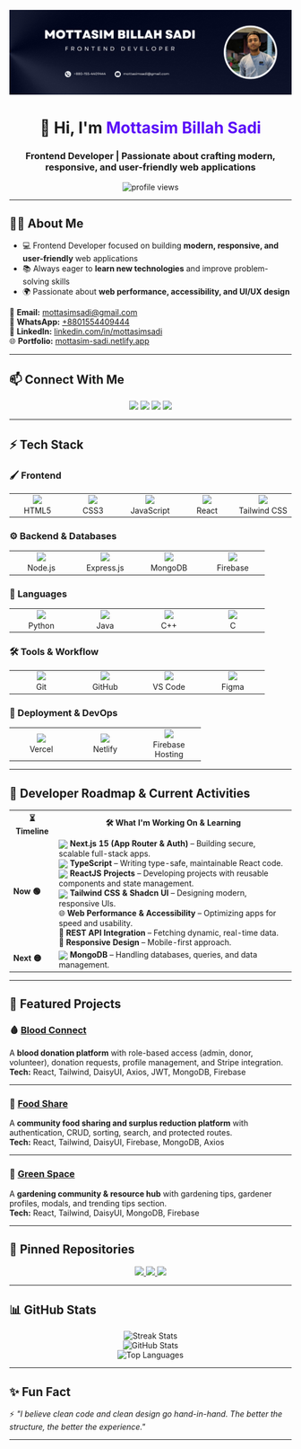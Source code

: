 <!-- Banner -->
<p align="center">
  <a href="https://www.facebook.com/mottasim.sadi">
    <img src="https://github.com/mottasimsadi/mottasimsadi/blob/main/Images/Banner.png" alt="Banner" />
  </a>
</p>

<h1 align="center">👋 Hi, I'm <span style="color:#5A0EF8;">Mottasim Billah Sadi</span></h1>
<h3 align="center">Frontend Developer | Passionate about crafting modern, responsive, and user-friendly web applications</h3>

<p align="center">
  <img src="https://komarev.com/ghpvc/?username=mottasimsadi&label=Profile%20Views&color=5A0EF8&style=flat" alt="profile views" />
</p>

---

## 👨‍💻 About Me
- 💻 Frontend Developer focused on building **modern, responsive, and user-friendly** web applications  
- 📚 Always eager to **learn new technologies** and improve problem-solving skills  
- 🌍 Passionate about **web performance, accessibility, and UI/UX design**  

📧 **Email:** [mottasimsadi@gmail.com](mailto:mottasimsadi@gmail.com)  
📱 **WhatsApp:** [+8801554409444](https://wa.me/+8801554409444)  
🔗 **LinkedIn:** [linkedin.com/in/mottasimsadi](https://www.linkedin.com/in/mottasimsadi/)  
🌐 **Portfolio:** [mottasim-sadi.netlify.app](https://mottasim-sadi.netlify.app/)  

---

## 📫 Connect With Me
<p align="center">
  <a href="https://www.linkedin.com/in/mottasimsadi/"><img src="https://img.shields.io/badge/-LinkedIn-0A66C2?style=for-the-badge&logo=linkedin&logoColor=white" /></a>
  <a href="https://www.facebook.com/mottasim.sadi/"><img src="https://img.shields.io/badge/-Facebook-1877F2?style=for-the-badge&logo=facebook&logoColor=white" /></a>
  <a href="https://wa.me/+8801554409444"><img src="https://img.shields.io/badge/-WhatsApp-25D366?style=for-the-badge&logo=whatsapp&logoColor=white" /></a>
  <a href="mailto:mottasimsadi@gmail.com"><img src="https://img.shields.io/badge/-Email-D14836?style=for-the-badge&logo=gmail&logoColor=white" /></a>
</p>

---

## ⚡ Tech Stack

### 🖌️ Frontend
<p align="center">
  <table align="center">
    <tr>
      <td align="center" width="100">
        <img src="https://skillicons.dev/icons?i=html" /><br>HTML5
      </td>
      <td align="center" width="100">
        <img src="https://skillicons.dev/icons?i=css" /><br>CSS3
      </td>
      <td align="center" width="100">
        <img src="https://skillicons.dev/icons?i=js" /><br>JavaScript
      </td>
      <td align="center" width="100">
        <img src="https://skillicons.dev/icons?i=react" /><br>React
      </td>
      <td align="center" width="100">
        <img src="https://skillicons.dev/icons?i=tailwind" /><br>Tailwind CSS
      </td>
    </tr>
  </table>
</p>

### ⚙️ Backend & Databases
<p align="center">
  <table align="center">
    <tr>
      <td align="center" width="100">
        <img src="https://skillicons.dev/icons?i=nodejs" /><br>Node.js
      </td>
      <td align="center" width="100">
        <img src="https://skillicons.dev/icons?i=express" /><br>Express.js
      </td>
      <td align="center" width="100">
        <img src="https://skillicons.dev/icons?i=mongodb" /><br>MongoDB
      </td>
      <td align="center" width="100">
        <img src="https://skillicons.dev/icons?i=firebase" /><br>Firebase
      </td>
    </tr>
  </table>
</p>

### 📝 Languages
<p align="center">
  <table align="center">
    <tr>
      <td align="center" width="100">
        <img src="https://skillicons.dev/icons?i=python" /><br>Python
      </td>
      <td align="center" width="100">
        <img src="https://skillicons.dev/icons?i=java" /><br>Java
      </td>
      <td align="center" width="100">
        <img src="https://skillicons.dev/icons?i=cpp" /><br>C++
      </td>
      <td align="center" width="100">
        <img src="https://skillicons.dev/icons?i=c" /><br>C
      </td>
    </tr>
  </table>
</p>

### 🛠️ Tools & Workflow
<p align="center">
  <table align="center">
    <tr>
      <td align="center" width="100">
        <img src="https://skillicons.dev/icons?i=git" /><br>Git
      </td>
      <td align="center" width="100">
        <img src="https://skillicons.dev/icons?i=github" /><br>GitHub
      </td>
      <td align="center" width="100">
        <img src="https://skillicons.dev/icons?i=vscode" /><br>VS Code
      </td>
      <td align="center" width="100">
        <img src="https://skillicons.dev/icons?i=figma" /><br>Figma
      </td>
    </tr>
  </table>
</p>

### 🚀 Deployment & DevOps
<p align="center">
  <table align="center">
    <tr>
      <td align="center" width="100">
        <img src="https://skillicons.dev/icons?i=vercel" /><br>Vercel
      </td>
      <td align="center" width="100">
        <img src="https://skillicons.dev/icons?i=netlify" /><br>Netlify
      </td>
      <td align="center" width="100">
        <img src="https://skillicons.dev/icons?i=firebase" /><br>Firebase<br>Hosting
      </td>
    </tr>
  </table>
</p>

---

## 📖 Developer Roadmap & Current Activities

<p align="center">

<table align="center">
  <tr>
    <th>⏳ Timeline</th>
    <th>🛠️ What I'm Working On & Learning</th>
  </tr>
  <tr>
    <td><b>Now 🟢</b></td>
    <td align="left">
      <span><img src="https://skillicons.dev/icons?i=nextjs" width="20" valign="middle"/> <b>Next.js 15 (App Router & Auth)</b> – Building secure, scalable full-stack apps.</span><br>
      <span><img src="https://skillicons.dev/icons?i=typescript" width="20" valign="middle"/> <b>TypeScript</b> – Writing type-safe, maintainable React code.</span><br>
      <span><img src="https://skillicons.dev/icons?i=react" width="20" valign="middle"/> <b>ReactJS Projects</b> – Developing projects with reusable components and state management.</span><br>
      <span><img src="https://skillicons.dev/icons?i=tailwind" width="20" valign="middle"/> <b>Tailwind CSS & Shadcn UI</b> – Designing modern, responsive UIs.</span><br>
      🌐 <b>Web Performance & Accessibility</b> – Optimizing apps for speed and usability.<br>
      🧩 <b>REST API Integration</b> – Fetching dynamic, real-time data.<br>
      📱 <b>Responsive Design</b> – Mobile-first approach.
    </td>
  </tr>
  <tr>
    <td><b>Next 🟡</b></td>
    <td align="left">
      <span><img src="https://skillicons.dev/icons?i=mongodb" width="20" valign="middle"/> <b>MongoDB</b> – Handling databases, queries, and data management.</span>
    </td>
  </tr>
</table>

</p>

---

## 🚀 Featured Projects

### 🩸 [Blood Connect](https://github.com/mottasimsadi/blood-connect-client)
A **blood donation platform** with role-based access (admin, donor, volunteer), donation requests, profile management, and Stripe integration.  
**Tech:** React, Tailwind, DaisyUI, Axios, JWT, MongoDB, Firebase  

---

### 🍲 [Food Share](https://github.com/mottasimsadi/food-share-client)
A **community food sharing and surplus reduction platform** with authentication, CRUD, sorting, search, and protected routes.  
**Tech:** React, Tailwind, DaisyUI, Firebase, MongoDB, Axios  

---

### 🌱 [Green Space](https://github.com/mottasimsadi/green-space-client)
A **gardening community & resource hub** with gardening tips, gardener profiles, modals, and trending tips section.  
**Tech:** React, Tailwind, DaisyUI, MongoDB, Firebase  

---

## 📌 Pinned Repositories
<p align="center">
  <a href="https://github.com/mottasimsadi/blood-connect-client">
    <img src="https://github-readme-stats.vercel.app/api/pin/?username=mottasimsadi&repo=blood-connect-client&theme=radical" />
  </a>
  <a href="https://github.com/mottasimsadi/food-share-client">
    <img src="https://github-readme-stats.vercel.app/api/pin/?username=mottasimsadi&repo=food-share-client&theme=radical" />
  </a>
  <a href="https://github.com/mottasimsadi/green-space-client">
    <img src="https://github-readme-stats.vercel.app/api/pin/?username=mottasimsadi&repo=green-space-client&theme=radical" />
  </a>
</p>

---

## 📊 GitHub Stats
<p align="center">
  <img src="https://github-readme-streak-stats.herokuapp.com/?user=mottasimsadi&theme=radical" alt="Streak Stats" />
  <br/>
  <img src="https://github-readme-stats.vercel.app/api?username=mottasimsadi&show_icons=true&theme=radical" alt="GitHub Stats" />
  <br/>
  <img src="https://github-readme-stats.vercel.app/api/top-langs/?username=mottasimsadi&layout=compact&theme=radical" alt="Top Languages" />
</p>

---

## ✨ Fun Fact
⚡ *"I believe clean code and clean design go hand-in-hand. The better the structure, the better the experience."*  

---
